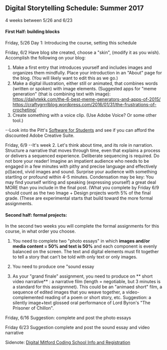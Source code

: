 ## Digital Storytelling Schedule: Summer 2017

4 weeks between 5/26 and 6/23

#### First Half: building blocks
Friday, 5/26 Day 1: Introducing the course, setting this schedule

Friday, 6/2  Have blog site created, choose a "skin", (modify it as you wish). Accomplish the following on your blog:
1) Make a first entry that introduces yourself and includes images and organizes them mindfully. Place your introduction in an "About" page for the blog. (You will likely want to edit this as we go.)
2) Make a digital illustration, either still or animated, that combines words (written or spoken) with image elements. (Suggested apps for "meme generation" (that is combining text with image): https://dailytekk.com/the-6-best-meme-generators-and-apps-of-2015/ 
https://craftygrrrlblog.wordpress.com/2016/01/31/the-frustrations-of-crocheting/
3) Create something with a voice clip. (Use Adobe Voice? Or some other tool.)

--Look into the Pitt's [Software for Students](http://technology.pitt.edu/category/software-for-students) and see if you can afford the discounted Adobe Creative Suite.

Friday, 6/9
--It's week 2. Let's think about time, and its role in narration. Structure a narrative that moves through time, even that explains a process or delivers a sequenced experience. Deliberate sequencing is required. Do not bore your reader! Imagine an impatient audience who needs to be engaged in a few minutes with pithy and precise language and effectively p(l)aced, vivid images and sound. Surprise your audience with something startling or profound within 4-5 minutes. Condensation may be key: You may find yourself writing and speaking (expressing yourself) a great deal MORE than you include in the final post.
(What you complete by Friday 6/9 should count as the two Image + Design projects worth 5% of the final grade. (These are experimental starts that build toward the more formal assignments.


#### Second half: formal projects:
In the second two weeks you will complete the formal assignments for this course, in what order you choose. 

1) You need to complete two "photo essays" in which **images and/or media content = 50% and text is 50%** and each component is evenly balanced on the screen. The text and digital elements must fit together to tell a story that can't be told with only text or only images.

2) You need to produce one "sound essay 

3) As your "grand finale" assignment, you need to produce on ** short video narrative** : a narrative film (length = negotiable, but 3 minutes is a standard for this assignmnet). This could be an "animaed short" film, a sequence of edited images that you weave together, a video-complemented reading of a poem or short story, etc.  Suggestion: a silently image+text glossed oral performance of Lord Byron's "The Prisoner of Chillon".

Friday, 6/16 Suggestion: complete and post the photo essays

Friday 6/23 Suggestion complete and post the sound essay and video narrative


Sidenote: [Digital Mitford Coding School 
Info and Registration](https://digitalmitford.wordpress.com/2017/01/29/call-for-registration-fifth-digital-mitford-coding-school-june-27-july-1-2017/)
